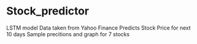 # Stock_predictor
LSTM model
Data taken from Yahoo Finance
Predicts Stock Price for next 10 days
Sample precitions and graph for 7 stocks
